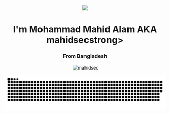 <div align="center">
<img src="https://scontent.fdac27-2.fna.fbcdn.net/v/t39.30808-6/422068673_344364555069522_5710371468316650679_n.jpg?_nc_cat=101&ccb=1-7&_nc_sid=5f2048&_nc_eui2=AeFt5xu5gALl1AUjBkRIBkth3t1Fa9V_CIne3UVr1X8IidsLAYbKmzcNX6cqkreV-4TBJo9zPfTUi344FLojJMgI&_nc_ohc=Sh4REMO9rqIAX8fJef_&_nc_ht=scontent.fdac27-2.fna&oh=00_AfCpwVVToCLh5t38zLcQfrGSYAthp5c7xN1Fyi3BrfZhkQ&oe=65EF40F1" width="40%" />
</div>

<h1 align="center">I'm <strong>Mohammad Mahid Alam</strong> AKA <strong>mahidsec</strong>strong></h1>
<h3 align="center">From Bangladesh</h3>

<div align="center">
<p>&nbsp;<img align="center" src="https://github-readme-stats.vercel.app/api?username=mahidsec&hide_title=false&hide_rank=false&show_icons=true&include_all_commits=true&count_private=true&disable_animations=false&theme=dracula&locale=en&hide_border=false" alt="mahidsec" /></p></div>

<div align="center">
<img src="https://raw.githubusercontent.com/mahidsec/mahidsec/output/snake.svg" alt="Snake animation" /></div>
